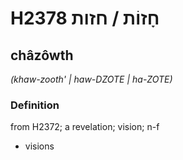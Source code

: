 # H2378 חָזוֹת / חזות

## châzôwth

_(khaw-zooth' | haw-DZOTE | ha-ZOTE)_

### Definition

from H2372; a revelation; vision; n-f

- visions
